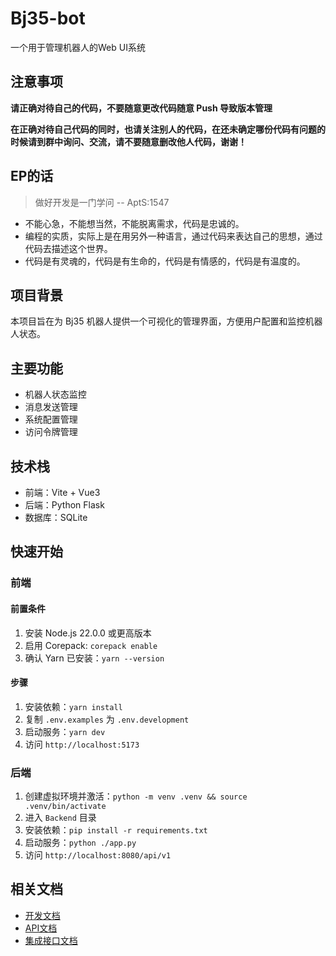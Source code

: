# Bj35-bot

一个用于管理机器人的Web UI系统  

## 注意事项

**请正确对待自己的代码，不要随意更改代码随意 Push 导致版本管理**  

**在正确对待自己代码的同时，也请关注别人的代码，在还未确定哪份代码有问题的时候请到群中询问、交流，请不要随意删改他人代码，谢谢！**

## EP的话

> 做好开发是一门学问          -- AptS:1547

- 不能心急，不能想当然，不能脱离需求，代码是忠诚的。
- 编程的实质，实际上是在用另外一种语言，通过代码来表达自己的思想，通过代码去描述这个世界。
- 代码是有灵魂的，代码是有生命的，代码是有情感的，代码是有温度的。

## 项目背景

本项目旨在为 Bj35 机器人提供一个可视化的管理界面，方便用户配置和监控机器人状态。

## 主要功能

- 机器人状态监控
- 消息发送管理
- 系统配置管理
- 访问令牌管理

## 技术栈

- 前端：Vite + Vue3
- 后端：Python Flask
- 数据库：SQLite

## 快速开始

### 前端

#### 前置条件

1. 安装 Node.js 22.0.0 或更高版本
2. 启用 Corepack: `corepack enable`
3. 确认 Yarn 已安装：`yarn --version`

#### 步骤

1. 安装依赖：`yarn install`
2. 复制 `.env.examples` 为 `.env.development`
3. 启动服务：`yarn dev`
4. 访问 `http://localhost:5173`

### 后端

1. 创建虚拟环境并激活：`python -m venv .venv && source .venv/bin/activate`
2. 进入 `Backend` 目录
3. 安装依赖：`pip install -r requirements.txt`
4. 启动服务：`python ./app.py`
5. 访问 `http://localhost:8080/api/v1`

## 相关文档

- [开发文档](docs/开发文档.md)
- [API文档](docs/api文档.txt)
- [集成接口文档](docs/云迹-UP机器人二次开发（集成）接口.pdf)
